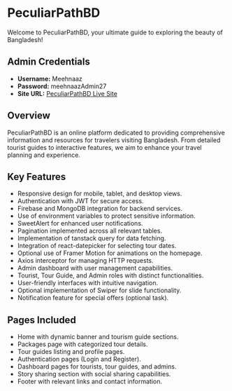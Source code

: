 <!-- # React + Vite

This template provides a minimal setup to get React working in Vite with HMR and some ESLint rules.

Currently, two official plugins are available:

- [@vitejs/plugin-react](https://github.com/vitejs/vite-plugin-react/blob/main/packages/plugin-react/README.md) uses [Babel](https://babeljs.io/) for Fast Refresh
- [@vitejs/plugin-react-swc](https://github.com/vitejs/vite-plugin-react-swc) uses [SWC](https://swc.rs/) for Fast Refresh -->

# PeculiarPathBD

Welcome to PeculiarPathBD, your ultimate guide to exploring the beauty of Bangladesh!

## Admin Credentials

- **Username:** Meehnaaz
- **Password:** meehnaazAdmin27
- **Site URL:** [PeculiarPathBD Live Site](https://peculiarbd.netlify.app/)

## Overview

PeculiarPathBD is an online platform dedicated to providing comprehensive information and resources for travelers visiting Bangladesh. From detailed tourist guides to interactive features, we aim to enhance your travel planning and experience.

## Key Features

- Responsive design for mobile, tablet, and desktop views.
- Authentication with JWT for secure access.
- Firebase and MongoDB integration for backend services.
- Use of environment variables to protect sensitive information.
- SweetAlert for enhanced user notifications.
- Pagination implemented across all relevant tables.
- Implementation of tanstack query for data fetching.
- Integration of react-datepicker for selecting tour dates.
- Optional use of Framer Motion for animations on the homepage.
- Axios interceptor for managing HTTP requests.
- Admin dashboard with user management capabilities.
- Tourist, Tour Guide, and Admin roles with distinct functionalities.
- User-friendly interfaces with intuitive navigation.
- Optional implementation of Swiper for slide functionality.
- Notification feature for special offers (optional task).

## Pages Included

- Home with dynamic banner and tourism guide sections.
- Packages page with categorized tour details.
- Tour guides listing and profile pages.
- Authentication pages (Login and Register).
- Dashboard pages for tourists, tour guides, and admins.
- Story sharing section with social sharing capabilities.
- Footer with relevant links and contact information.
